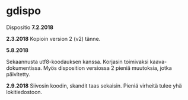 # gdispo
Dispositio **7.2.2018**

**2.3.2018**
Kopioin version 2 (v2) tänne.

**5.8.2018**

Sekaannusta utf8-koodauksen kanssa. Korjasin toimivaksi kaava-dokumentissa. Myös disposition versiossa 2 pieniä muutoksia, jotka päivitetty.

**2.9.2018** Siivosin koodin, skandit taas sekaisin. Pieniä virheitä tulee yhä lokitiedostoon.
